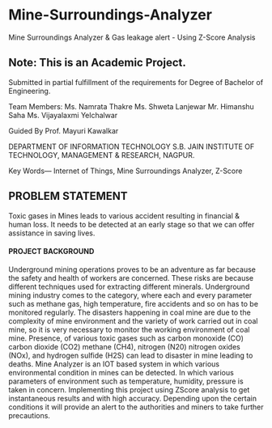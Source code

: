 # Mine-Surroundings-Analyzer
Mine Surroundings Analyzer &amp; Gas leakage alert - Using Z-Score Analysis

## Note: This is an Academic Project.
Submitted in partial fulfillment of the requirements for Degree of Bachelor of Engineering.

Team Members:
Ms. Namrata Thakre
Ms. Shweta Lanjewar
Mr. Himanshu Saha
Ms. Vijayalaxmi Yelchalwar

Guided By
Prof. Mayuri Kawalkar

DEPARTMENT OF INFORMATION TECHNOLOGY
S.B. JAIN INSTITUTE OF TECHNOLOGY, MANAGEMENT & RESEARCH, NAGPUR.

Key Words— Internet of Things, Mine Surroundings Analyzer, Z-Score

## PROBLEM STATEMENT
Toxic gases in Mines leads to various accident resulting in financial & human
loss. It needs to be detected at an early stage so that we can offer assistance in saving lives.

#### PROJECT BACKGROUND

<p>Underground mining operations proves to be an adventure as far because the safety
and health of workers are concerned. These risks are because different techniques used for
extracting different minerals. Underground mining industry comes to the category, where
each and every parameter such as methane gas, high temperature, fire accidents and so on
has to be monitored regularly.
The disasters happening in coal mine are due to the complexity of mine environment
and the variety of work carried out in coal mine, so it is very necessary to monitor the
working environment of coal mine. Presence, of various toxic gases such as carbon
monoxide (CO) carbon dioxide (CO2) methane (CH4), nitrogen (N20) nitrogen oxides
(NOx), and hydrogen sulfide (H2S) can lead to disaster in mine leading to deaths.
 Mine Analyzer is an IOT based system in which various environmental
condition in mines can be detected. In which various parameters of environment such as
temperature, humidity, pressure is taken in concern. Implementing this project using ZScore analysis 
to get instantaneous results and with high accuracy. Depending upon the
certain conditions it will provide an alert to the authorities and miners to take further
precautions.</p>
